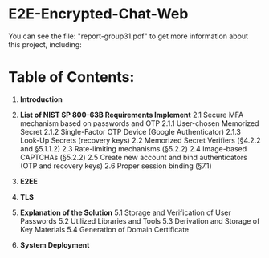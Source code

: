 # E2E-Encrypted-Chat-Web
 
You can see the file: "report-group31.pdf" to get more information about this project, including:
# Table of Contents:

1. **Introduction**

2. **List of NIST SP 800-63B Requirements Implement**
   2.1 Secure MFA mechanism based on passwords and OTP
      2.1.1 User-chosen Memorized Secret
      2.1.2 Single-Factor OTP Device (Google Authenticator)
      2.1.3 Look-Up Secrets (recovery keys)
   2.2 Memorized Secret Verifiers (§4.2.2 and §5.1.1.2)
   2.3 Rate-limiting mechanisms (§5.2.2)
   2.4 Image-based CAPTCHAs (§5.2.2)
   2.5 Create new account and bind authenticators (OTP and recovery keys)
   2.6 Proper session binding (§7.1)

3. **E2EE**

4. **TLS**

5. **Explanation of the Solution**
   5.1 Storage and Verification of User Passwords
   5.2 Utilized Libraries and Tools
   5.3 Derivation and Storage of Key Materials
   5.4 Generation of Domain Certificate

6. **System Deployment**
